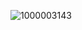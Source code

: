 ![1000003143](https://github.com/Gosia1942/4851-2513-4268/assets/153399770/2be89482-1b69-4d1c-9e36-cca1d7ebd4b8)
